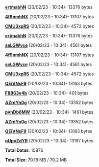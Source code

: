 [**ertmabhN**](/data/ertmabhN.txt) (20/02/23 - 10:34)- 13376 bytes

[**4f9nmhNX**](/data/4f9nmhNX.txt) (20/02/23 - 10:34)- 13107 bytes

[**CMU3xpRS**](/data/CMU3xpRS.txt) (20/02/23 - 10:34)- 4572 bytes

[**ertmabhN**](/data/ertmabhN.txt) (20/02/23 - 10:34)- 13376 bytes

[**seLGWyce**](/data/seLGWyce.txt) (20/02/23 - 10:34)- 4561 bytes

[**4f9nmhNX**](/data/4f9nmhNX.txt) (20/02/23 - 10:34)- 13107 bytes

[**seLGWyce**](/data/seLGWyce.txt) (20/02/23 - 10:34)- 4561 bytes

[**CMU3xpRS**](/data/CMU3xpRS.txt) (20/02/23 - 10:34)- 4572 bytes

[**QEiVNsF9**](/data/QEiVNsF9.txt) (20/02/23 - 10:34)- 13163 bytes

[**F8863v4b**](/data/F8863v4b.txt) (20/02/23 - 10:34)- 401 bytes

[**AZrdYn0g**](/data/AZrdYn0g.txt) (20/02/23 - 10:34)- 13352 bytes

[**pvnDb8MW**](/data/pvnDb8MW.txt) (20/02/23 - 10:34)- 1461 bytes

[**AZrdYn0g**](/data/AZrdYn0g.txt) (20/02/23 - 10:34)- 13352 bytes

[**QEiVNsF9**](/data/QEiVNsF9.txt) (20/02/23 - 10:34)- 13163 bytes

[**gUpvZdYR**](/data/gUpvZdYR.txt) (20/02/23 - 10:34)- 13197 bytes

**Total Datas**: 10876

**Total Size**: 70.18 MB / 70.2 MB